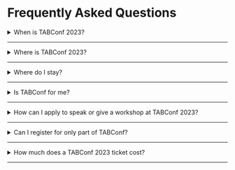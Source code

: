 # Frequently Asked Questions

<details>
<summary>When is TABConf 2023?</summary>
September 6th - 9th 2023
</details>

*** 

<details>
<summary>Where is TABConf 2023?</summary>
 
[Omni Atlanta Hotel at CNN Center](https://www.omnihotels.com/hotels/atlanta-cnn-center), [Google Maps](https://goo.gl/maps/9inaGaCqc8gRjWLi8)
</details>

*** 

<details>
<summary>Where do I stay?</summary>
 
- The best place to stay is at the Omni Atlanta Hotel At CNN Center. 
- You can book your room and get a [special rate here](https://www.omnihotels.com/hotels/atlanta-cnn-center/meetings/tabconf-2023-annual-convention-09052023)
- Staying at the hotel will drastically reduce transportation logistics for you since the conference happens in the hotel. 
- Booking a room at the Omni helps the conference by filling the room block we are contractually obligated to fill or pay. 
</details>

*** 

<details>
<summary>Is TABConf for me?</summary>
 
- If you are interested in learning more about Bitcoin and its inner workings, then yes, TABConf is for you. 
- TABConf is more technical, but there is space for everyone to learn from each other.
</details>

*** 

<details>
<summary>How can I apply to speak or give a workshop at TABConf 2023?</summary>
 
- You can open a [Github issue here](https://github.com/TABConf/2023.tabconf.com/issues) to apply for a speaker or workshop slot.
- If your submission is selected for one of the villages or mainstage, it will be added to the [TABConf 2023 Schedule](https://github.com/orgs/TABConf/projects/1)
</details>

*** 

<details>
<summary>Can I register for only part of TABConf?</summary>
 
- No, tickets grant you access to the entire conference and its events.
- TABConf only has 1 type of ticket; there are no VIP or whale tickets. 
- The ticket also gives you access to the TABConf official after-party. 
</details>

*** 

<details>
<summary>How much does a TABConf 2023 ticket cost?</summary>
 
Tickets started at $69.420 in November 2022 and are now selling for $121.00. Buy yours before the price goes up. 
</details>

*** 
